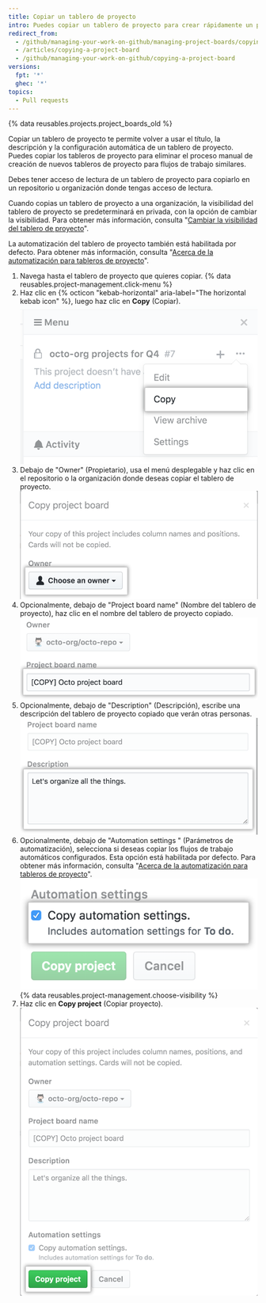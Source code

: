 ```yaml
---
title: Copiar un tablero de proyecto
intro: Puedes copiar un tablero de proyecto para crear rápidamente un proyecto nuevo. Si copias los tableros de proyecto altamente personalizados o que se usan con frecuencia te ayudará a estandarizar tu flujo de trabajo.
redirect_from:
  - /github/managing-your-work-on-github/managing-project-boards/copying-a-project-board
  - /articles/copying-a-project-board
  - /github/managing-your-work-on-github/copying-a-project-board
versions:
  fpt: '*'
  ghec: '*'
topics:
  - Pull requests
---
```


{% data reusables.projects.project_boards_old %}

Copiar un tablero de proyecto te permite volver a usar el título, la descripción y la configuración automática de un tablero de proyecto. Puedes copiar los tableros de proyecto para eliminar el proceso manual de creación de nuevos tableros de proyecto para flujos de trabajo similares.

Debes tener acceso de lectura de un tablero de proyecto para copiarlo en un repositorio u organización donde tengas acceso de lectura.

Cuando copias un tablero de proyecto a una organización, la visibilidad del tablero de proyecto se predeterminará en privada, con la opción de cambiar la visibilidad. Para obtener más información, consulta "[Cambiar la visibilidad del tablero de proyecto](/articles/changing-project-board-visibility/)".

La automatización del tablero de proyecto también está habilitada por defecto. Para obtener más información, consulta "[Acerca de la automatización para tableros de proyecto](/articles/about-automation-for-project-boards/)".

1. Navega hasta el tablero de proyecto que quieres copiar.
{% data reusables.project-management.click-menu %}
3. Haz clic en {% octicon "kebab-horizontal" aria-label="The horizontal kebab icon" %}, luego haz clic en **Copy** (Copiar). ![Opción para copiar en el menú desplegable desde la barra lateral del tablero de proyecto](/assets/images/help/projects/project-board-copy-setting.png)
4. Debajo de "Owner" (Propietario), usa el menú desplegable y haz clic en el repositorio o la organización donde deseas copiar el tablero de proyecto. ![Selecciona el propietario del tablero de proyecto copiado desde el menú desplegable](/assets/images/help/projects/copied-project-board-owner.png)
5. Opcionalmente, debajo de "Project board name" (Nombre del tablero de proyecto), haz clic en el nombre del tablero de proyecto copiado. ![Campo para escribir un nombre para el tablero de proyecto copiado](/assets/images/help/projects/copied-project-board-name.png)
6. Opcionalmente, debajo de "Description" (Descripción), escribe una descripción del tablero de proyecto copiado que verán otras personas. ![Campo para escribir una descripción para el tablero de proyecto copiado](/assets/images/help/projects/copied-project-board-description.png)
7. Opcionalmente, debajo de "Automation settings " (Parámetros de automatización), selecciona si deseas copiar los flujos de trabajo automáticos configurados. Esta opción está habilitada por defecto. Para obtener más información, consulta "[Acerca de la automatización para tableros de proyecto](/articles/about-automation-for-project-boards/)". ![Selecciona los parámetros de automatización para el tablero de proyecto copiado](/assets/images/help/projects/copied-project-board-automation-settings.png)
{% data reusables.project-management.choose-visibility %}
9. Haz clic en **Copy project** (Copiar proyecto). ![Botón para confirmar copia](/assets/images/help/projects/confirm-copy-project-board.png)
